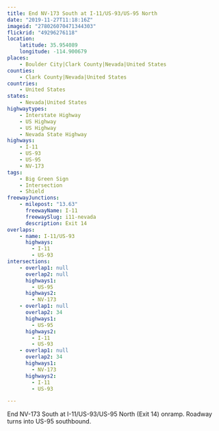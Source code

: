 ```yaml
---
title: End NV-173 South at I-11/US-93/US-95 North
date: "2019-11-27T11:18:16Z"
imageid: "278026070471344303"
flickrid: "49296276118"
location:
    latitude: 35.954089
    longitude: -114.900679
places:
    - Boulder City|Clark County|Nevada|United States
counties:
    - Clark County|Nevada|United States
countries:
    - United States
states:
    - Nevada|United States
highwaytypes:
    - Interstate Highway
    - US Highway
    - US Highway
    - Nevada State Highway
highways:
    - I-11
    - US-93
    - US-95
    - NV-173
tags:
    - Big Green Sign
    - Intersection
    - Shield
freewayJunctions:
    - milepost: "13.63"
      freewayName: I-11
      freewaySlug: i11-nevada
      description: Exit 14
overlaps:
    - name: I-11/US-93
      highways:
        - I-11
        - US-93
intersections:
    - overlap1: null
      overlap2: null
      highways1:
        - US-95
      highways2:
        - NV-173
    - overlap1: null
      overlap2: 34
      highways1:
        - US-95
      highways2:
        - I-11
        - US-93
    - overlap1: null
      overlap2: 34
      highways1:
        - NV-173
      highways2:
        - I-11
        - US-93

---
```

End NV-173 South at I-11/US-93/US-95 North (Exit 14) onramp.  Roadway turns into US-95 southbound.